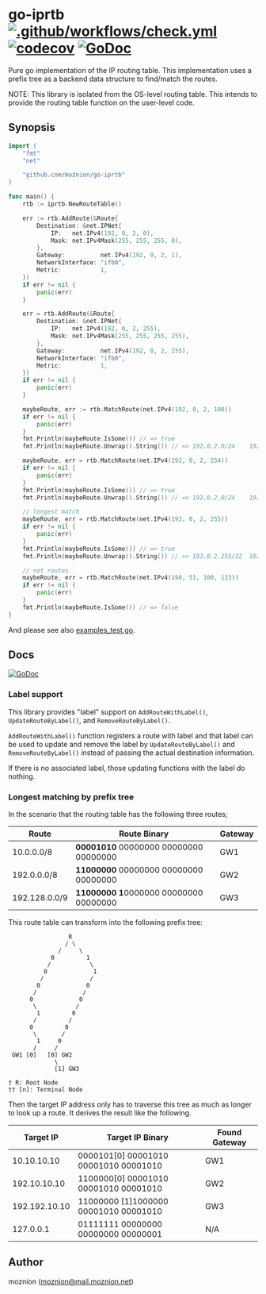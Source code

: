 # go-iprtb [![.github/workflows/check.yml](https://github.com/moznion/go-iprtb/actions/workflows/check.yml/badge.svg)](https://github.com/moznion/go-iprtb/actions/workflows/check.yml) [![codecov](https://codecov.io/gh/moznion/go-iprtb/branch/main/graph/badge.svg?token=S3UWM0Y3LF)](https://codecov.io/gh/moznion/go-iprtb) [![GoDoc](https://godoc.org/github.com/moznion/go-iprtb?status.svg)](https://godoc.org/github.com/moznion/go-iprtb)

Pure go implementation of the IP routing table. This implementation uses a prefix tree as a backend data structure to find/match the routes.

NOTE: This library is isolated from the OS-level routing table. This intends to provide the routing table function on the user-level code.

## Synopsis

```go
import (
	"fmt"
	"net"

	"github.com/moznion/go-iprtb"
)

func main() {
	rtb := iprtb.NewRouteTable()

	err := rtb.AddRoute(&Route{
		Destination: &net.IPNet{
			IP:   net.IPv4(192, 0, 2, 0),
			Mask: net.IPv4Mask(255, 255, 255, 0),
		},
		Gateway:          net.IPv4(192, 0, 2, 1),
		NetworkInterface: "ifb0",
		Metric:           1,
	})
	if err != nil {
		panic(err)
	}

	err = rtb.AddRoute(&Route{
		Destination: &net.IPNet{
			IP:   net.IPv4(192, 0, 2, 255),
			Mask: net.IPv4Mask(255, 255, 255, 255),
		},
		Gateway:          net.IPv4(192, 0, 2, 255),
		NetworkInterface: "ifb0",
		Metric:           1,
	})
	if err != nil {
		panic(err)
	}

	maybeRoute, err := rtb.MatchRoute(net.IPv4(192, 0, 2, 100))
	if err != nil {
		panic(err)
	}
	fmt.Println(maybeRoute.IsSome()) // => true
	fmt.Println(maybeRoute.Unwrap().String()) // => 192.0.2.0/24	192.0.2.1	ifb0	1

	maybeRoute, err = rtb.MatchRoute(net.IPv4(192, 0, 2, 254))
	if err != nil {
		panic(err)
	}
	fmt.Println(maybeRoute.IsSome()) // => true
	fmt.Println(maybeRoute.Unwrap().String()) // => 192.0.2.0/24	192.0.2.1	ifb0	1

	// longest match
	maybeRoute, err = rtb.MatchRoute(net.IPv4(192, 0, 2, 255))
	if err != nil {
		panic(err)
	}
	fmt.Println(maybeRoute.IsSome()) // => true
	fmt.Println(maybeRoute.Unwrap().String()) // => 192.0.2.255/32	192.0.2.255	ifb0	1

	// not routes
	maybeRoute, err = rtb.MatchRoute(net.IPv4(198, 51, 100, 123))
	if err != nil {
		panic(err)
	}
	fmt.Println(maybeRoute.IsSome()) // => false
}
```

And please see also [examples_test.go](./examples_test.go).

## Docs

[![GoDoc](https://godoc.org/github.com/moznion/go-iprtb?status.svg)](https://godoc.org/github.com/moznion/go-iprtb)

### Label support

This library provides "label" support on `AddRouteWithLabel()`, `UpdateRouteByLabel()`, and `RemoveRouteByLabel()`.

`AddRouteWithLabel()` function registers a route with label and that label can be used to update and remove the label
by `UpdateRouteByLabel()` and `RemoveRouteByLabel()` instead of passing the actual destination information.

If there is no associated label, those updating functions with the label do nothing.

### Longest matching by prefix tree 

In the scenario that the routing table has the following three routes;

| Route          | Route Binary                            | Gateway |
|----------------|-----------------------------------------|---------|
| 10.0.0.0/8     | **00001010** 00000000 00000000 00000000 | GW1     |
| 192.0.0.0/8    | **11000000** 00000000 00000000 00000000 | GW2     |
| 192.128.0.0/9  | **11000000 1**0000000 00000000 00000000 | GW3     |

This route table can transform into the following prefix tree:

```
                 R
                / \
              /     \
            0         1
           /           \
          0             1
         /             /
        0             0
       /             /
      0             0
       \           /
        1         0
       /         /
      0         0
       \       /
        1     0
       /     /
 GW1 [0]   [0] GW2
             \
             [1] GW3

† R: Root Node
†† [n]: Terminal Node
```

Then the target IP address only has to traverse this tree as much as longer to look up a route. It derives the result like the following.

| Target IP     | Target IP Binary                      | Found Gateway |
|---------------|---------------------------------------|---------------|
| 10.10.10.10   | 0000101[0] 00001010 00001010 00001010 | GW1           |
| 192.10.10.10  | 1100000[0] 00001010 00001010 00001010 | GW2           |
| 192.192.10.10 | 11000000 [1]1000000 00001010 00001010 | GW3           |
| 127.0.0.1     | 01111111 00000000 00000000 00000001   | N/A           |

## Author

moznion (<moznion@mail.moznion.net>)
